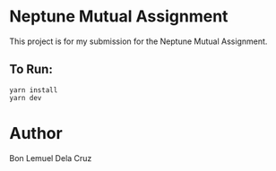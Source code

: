# Neptune Mutual Assignment

This project is for my submission for the Neptune Mutual Assignment.

## To Run:

```
yarn install
yarn dev
```

# Author

Bon Lemuel Dela Cruz

